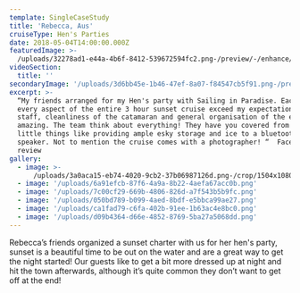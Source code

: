 ```yaml
---
template: SingleCaseStudy
title: 'Rebecca, Aus'
cruiseType: Hen's Parties
date: 2018-05-04T14:00:00.000Z
featuredImage: >-
  /uploads/32278ad1-e44a-4b6f-8412-539672594fc2.png-/preview/-/enhance/19/
videoSection:
  title: ''
secondaryImage: '/uploads/3d6bb45e-1b46-47ef-8a07-f84547cb5f91.png-/preview/'
excerpt: >-
  “My friends arranged for my Hen's party with Sailing in Paradise. Each and
  every aspect of the entire 3 hour sunset cruise exceed my expectations. The
  staff, cleanliness of the catamaran and general organisation of the event was
  amazing. The team think about everything! They have you covered from the
  little things like providing ample esky storage and ice to a bluetooth
  speaker. Not to mention the cruise comes with a photographer! “  Facebook
  review
gallery:
  - image: >-
      /uploads/3a0aca15-eb74-4020-9cb2-37b06987126d.png-/crop/1504x1080/116,0/-/preview/
  - image: '/uploads/6a91efcb-87f6-4a9a-8b22-4aefa67acc0b.png'
  - image: '/uploads/7c00cf29-669b-4806-826d-a7f543b5b9fc.png'
  - image: '/uploads/050bd789-b099-4aed-8bdf-e5bbca99ae27.png'
  - image: '/uploads/ca1fad79-c6fa-402b-91ee-1b63ac4e8bc0.png'
  - image: '/uploads/d09b4364-d66e-4852-8769-5ba27a5068dd.png'
---
```

Rebecca’s friends organized a sunset charter with us for her hen's party, sunset is a beautiful time to be out on the water and are a great way to get the night started! Our guests like to get a bit more dressed up at night and hit the town afterwards, although it’s quite common  they don’t want to get off at the end!
